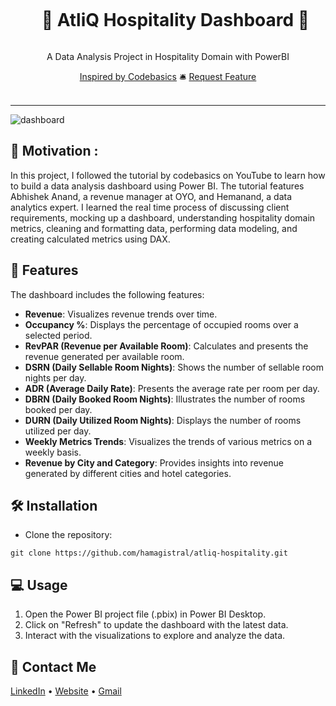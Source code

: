 <div align="center">
  <div id="user-content-toc">
    <ul>
      <summary><h1 style="display: inline-block;">🏨 AtliQ Hospitality Dashboard 🧳</h1></summary>
    </ul>
  </div>
  
  <p>A Data Analysis Project in Hospitality Domain with PowerBI</p>
    <a href="https://www.youtube.com/watch?v=tT4V7zguCnc&ab_channel=codebasics" target="_blank">Inspired by Codebasics</a>
    🛎️
    <a href="https://github.com/Hamagistral/Atliq-hospitality/issues" target="_blank">Request Feature</a>
</div>
<br>

<hr>

![dashboard](https://github.com/Hamagistral/Atliq-hospitality/assets/66017329/2052e733-2dc1-4809-9046-436941eb1679)


## 🎯 Motivation :

In this project, I followed the tutorial by codebasics on YouTube to learn how to build a data analysis dashboard using Power BI. The tutorial features Abhishek Anand, a revenue manager at OYO, and Hemanand, a data analytics expert. I learned the real time process of discussing client requirements, mocking up a dashboard, understanding hospitality domain metrics, cleaning and formatting data, performing data modeling, and creating calculated metrics using DAX.

## 🚀 Features

The dashboard includes the following features:

- **Revenue**: Visualizes revenue trends over time.
- **Occupancy %**: Displays the percentage of occupied rooms over a selected period.
- **RevPAR (Revenue per Available Room)**: Calculates and presents the revenue generated per available room.
- **DSRN (Daily Sellable Room Nights)**: Shows the number of sellable room nights per day.
- **ADR (Average Daily Rate)**: Presents the average rate per room per day.
- **DBRN (Daily Booked Room Nights)**: Illustrates the number of rooms booked per day.
- **DURN (Daily Utilized Room Nights)**: Displays the number of rooms utilized per day.
- **Weekly Metrics Trends**: Visualizes the trends of various metrics on a weekly basis.
- **Revenue by City and Category**: Provides insights into revenue generated by different cities and hotel categories.


## 🛠️ Installation

- Clone the repository:

```
git clone https://github.com/hamagistral/atliq-hospitality.git
```

## 💻 Usage

1. Open the Power BI project file (.pbix) in Power BI Desktop.
2. Click on "Refresh" to update the dashboard with the latest data.
3. Interact with the visualizations to explore and analyze the data.

## 📨 Contact Me

[LinkedIn](https://www.linkedin.com/in/hamza-elbelghiti/) •
[Website](https://hamagistral.me) •
[Gmail](hamza.lbelghiti@gmail.com)
